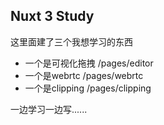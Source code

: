 ## Nuxt 3 Study

这里面建了三个我想学习的东西
- 一个是可视化拖拽 /pages/editor
- 一个是webrtc   /pages/webrtc
- 一个是clipping /pages/clipping

一边学习一边写......




